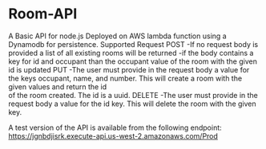 # Room-API
A Basic API for node.js Deployed on AWS lambda function using a Dynamodb for persistence. 
Supported Request 
POST 
    -If no request body is provided a list of all existing rooms will be returned 
    -if the body contains a key for id and occupant than the occupant value of the room with the given id is updated 
PUT 
    -The user must provide in the request body a value for the keys occupant, name, and number. This will create a room with the given values and return the id        
    of the room created. The id is a uuid. 
DELETE 
   -The user must provide in the request body a value for the id key. This will delete the room with the given key.

A test version of the API is available from the following endpoint: https://jgnbdjisrk.execute-api.us-west-2.amazonaws.com/Prod
